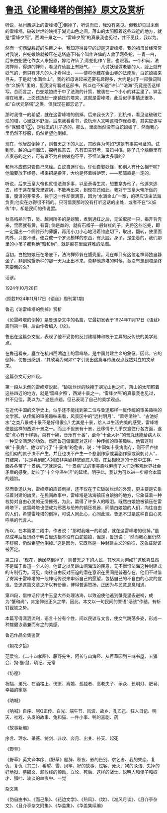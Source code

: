# [鲁迅《论雷峰塔的倒掉》原文及赏析](https://www.vrrw.net/wx/9206.html)

听说，杭州西湖上的雷峰塔①倒掉了，听说而已，我没有亲见。但我却见过未倒的雷峰塔，破破烂烂的映掩于湖光山色之间，落山的太阳照着这些四近的地方，就是“雷峰夕照”，西湖十景之一。“雷峰夕照”的真景我也见过，并不见佳，我以为。

然而一切西湖胜迹的名目之中，我知道得最早的却是这雷峰塔。我的祖母曾经常常对我说，白蛇娘娘就被压在这塔底下!有个叫作许仙的人救了两条蛇，一青一白，后来白蛇便化作女人来报恩，嫁给许仙了;青蛇化作丫鬟，也跟着。一个和尚，法海禅师，得道的禅师，看见许仙脸上有妖气，——凡讨妖怪做老婆的人，脸上就有妖气的，但只有非凡的人才看得出，——便将他藏在金山寺的法座后，白蛇娘娘来寻夫，于是就“水满金山”。我的祖母讲起来还要有趣得多，大约是出于一部弹词叫作“义妖传”里的，但我没有看过这部书，所以也不知道“许仙”“法海”究竟是否这样写。总而言之，白蛇娘娘终于中了法海的计策，被装在一个小小的钵盂里了。钵盂埋在地里，上面还造起一座镇压的塔来，这就是雷峰塔。此后似乎事情还很多，如“白状元祭塔”之类，但我现在都忘记了。

那时我惟一的希望，就在这雷峰塔的倒掉。后来我长大了，到杭州，看见这破破烂烂的塔，心里就不舒服。后来我看看书，说杭州人又叫这塔作保叔塔，其实应该写作“保俶塔”②，是钱王的儿子造的。那么，里面当然没有白蛇娘娘了，然而我心里仍然不舒服，仍然希望他倒掉。



现在，他居然倒掉了，则普天之下的人民，其欣喜为何如?这是有事实可证的。试到吴、越的山间海滨，探听民意去。凡有田夫野老，蚕妇村氓，除了几个脑髓里有点贵恙的之外，可有谁不为白娘娘抱不平，不怪法海太多事的?

和尚本应该只管自己念经。白蛇自迷许仙，许仙自娶妖怪，和别人有什么相干呢? 他偏要放下经卷，横来招是搬非，大约是怀着嫉妒罢，——那简直是一定的。

听说，后来玉皇大帝也就怪法海多事，以至荼毒生灵，想要拿办他了。他逃来逃去，终于逃在蟹壳里避祸，不敢再出来，到现在还如此。我对于玉皇大帝所做的事，腹诽的非常多，独于这一件却很满意，因为“水满金山”一案，的确应该由法海负责;他实在办得很不错的。只可惜我那时没有打听这话的出处，或者不在“义妖传”中，却是民间的传说罢。

秋高稻熟时节，吴、越间所多的是螃蟹，煮到通红之后，无论取那一只，揭开背壳来，里面就有黄，有膏; 倘是雌的，就有石榴子一般鲜红的子。先将这些吃完，即一定露出一个圆锥形的薄膜，再用小刀小心地沿着锥底切下，取出，翻转，使里面向外，只要不破，便变成一个罗汉模样的东西，有头脸，身子，是坐着的，我们那里的小孩子都称他“蟹和尚”，就是躲在里面避难的法海。

当初，白蛇娘娘压在塔底下，法海禅师躲在蟹壳里。现在却只有这位老禅师独自静坐了，非到螃蟹断种的那一天为止出不来。莫非他造塔的时候，竟没有想到塔是终究要倒的么?

活该。

1924年10月28日

(原载1924年11月17日《语丝》周刊第1期)

鲁迅《论雷峰塔的倒掉》赏析

《论雷峰塔的倒掉》是鲁迅杂文中的名篇，它最初发表于1924年11月17日《语丝》周刊第一期，后由作者编入《坟》。

鲁迅在这篇杂文里，表现了他不妥协的反封建精神和敢于立异的反传统的美学观点。

在鲁迅看来，矗立在杭州西湖边上的雷峰塔，是中国封建主义的象征。因此，它的倒掉，使鲁迅感到，“其欣喜为何如?”才引发出这篇与传统观点截然对立的文章来。

这篇杂文可分四段。

第一段从未倒的雷峰塔说起。“破破烂烂的映掩于湖光山色之间，落山的太阳照着这些四近的地方，就是‘雷峰夕照’，西湖十景之一。‘雷峰夕照’的真景我也见过，并不见佳，我以为。” 这是点题。但已表现了自己的美学观点。

在近代中国的文学史上，似乎还不能找到第二位与鲁迅那样一反传统的审美趣味的文学家。从传统的审美趣味来看，风景区中的“远村明月”、“萧寺清钟”、“古池好水”之类八景或十景不是好得很么? 尤其是十景，给人以生活完美的感受，雷峰塔便是这样的西湖十景之一。而且不但景有十景，还移情于几乎衣食住行各方面，遂使“点心有十样锦，菜有十碗，音乐有十番”，至今“十全大补”的膏丸还能给病人以一种安全满足的功效。然而鲁迅偏偏反对这样一种传统的审美趣味。他管这叫做“十景病”。他诊断出了“十景病”的危害，说：“中国如十景病尚存，则不但卢梭他们似的疯子决不产生，并且也决不产生一个悲剧作家或喜剧作家或讽刺诗人”，其结果，“只是喜剧底人物或非喜剧非悲剧底人物，在互相模造的十景中生存，一面各各带了十景病。”这就是说，“十景病”式的审美趣味麻痹了人们对客观世界社会矛盾的感受，助长了“十全停滞生活”的延续。明乎此，我认为可以进一步领会本篇的题旨。

然而鲁迅认为，雷峰塔的应该倒掉，还不仅在于它破破烂烂的外观，更主要是它象征着封建的幽灵。在民间故事中，雷峰塔是法海镇压白娘娘的地方，它象征着一种权势对自由心灵的无情摧残，为此，赢得了许多人的眼泪。既然白娘娘被镇压在雷峰塔下，这雷峰塔也便成为邪恶与恐怖的镇压机器，同情白娘娘的人们，向往自由的人们，希望雷峰塔的倒掉，可说人同此心，心同此理。鲁迅不过是这种自由心灵呼唤的代言人。

所以，在本篇第二段中，作者说：“那时我唯一的希望，就在这雷峰塔的倒掉。”虽然成年后鲁迅终于明白里边根本没有白蛇娘娘，但是，鲁迅说： “然而我心里仍然不舒服，仍然希望他倒掉。”这是因为，它既然是一种封建主义的象征，这象征就该被否定。

第三段，“现在，他居然倒掉了，则普天之下的人民，其欣喜为何如?”这欣喜显然不是属于鲁迅一个人的。他证之以吴越山间海滨的民意，无不憎恨法海这种封建式的专制行为。可见，向往自由反对压迫的潜在意识在民间是普遍存在，他们不过借了寄寓于雷峰塔的一段神话传说来申诉自己的愿望，包括自己的不自由的心灵的宣泄。鲁迅这篇文章之所以有份量，博得普遍赞扬，正因为与民意息息相通。

第四段，借神话传说中玉皇大帝处理法海，以致迫使他逃到蟹壳里去避祸，成为“蟹和尚”，肯定伸张正义之举。因此，本文以一句民间的詈语“活该”作结。有斩钉截铁之势。

本篇写得潇洒流利，语言十分有个性，间以民谚与文言，使文气跳荡多姿，形成一种雄健诙谐兼而有之的美感。

鲁迅作品全集鉴赏

《朝花夕拾》

范爱农、《二十四孝图》、藤野先生、阿长与山海经、从百草园到三味书屋、五猖会、狗·猫·鼠、琐记、无常

《仿徨》

祝福、弟兄、在酒楼上、伤逝、离婚、孤独者、高老夫子、示众、长明灯、肥皂、幸福的家庭

《呐喊》

《呐喊》自序、阿Q正传、白光、端午节、风波、故乡、孔乙己、狂人日记、明天、社戏、头发的故事、兔和猫、一件小事、鸭的喜剧、药

《故事新编》

序言、理水、采薇、铸剑、非攻、奔月、出关、补天、起死

《野草》

《野草》英文译本序、《野草》题辞、秋夜、影的告别、求乞者、我的失恋、复仇、复仇〔其二〕、希望、雪、风筝、好的故事、过客、死火、狗的驳诘、失掉的好地狱、墓碣文、颓败线的颤动、立论、死后、这样的战士、聪明人和傻子和奴才、腊叶、淡淡的血痕中、一觉

杂文集

《伪自由书》、《而己集》、《花边文学》、《热风》、《坟》、《准风月谈》、《且介亭杂文》、《且介亭杂文附集》、《华盖集》、《华盖集续编》

